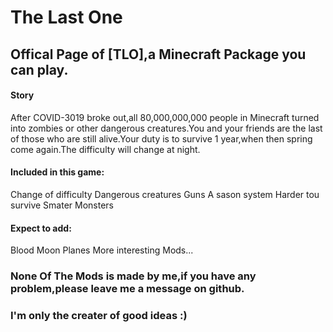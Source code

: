 # The Last One
## Offical Page of [TLO],a Minecraft Package you can play.

#### Story
After COVID-3019 broke out,all 80,000,000,000 people in Minecraft turned into zombies or other dangerous creatures.You and your friends are the last of those who are still alive.Your duty is to survive 1 year,when then spring come again.The difficulty will change at night.
#### Included in this game:
  Change of difficulty
  Dangerous creatures
  Guns
  A sason system
  Harder tou survive
  Smater Monsters
#### Expect to add:
  Blood Moon
  Planes
  More interesting Mods...

### None Of The Mods is made by me,if you have any problem,please leave me a message on github.
### I'm only the creater of good ideas :)
